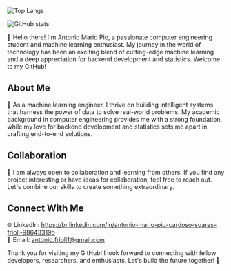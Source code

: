 ![Top Langs](https://github-readme-stats.vercel.app/api/top-langs/?username=antonini877&langs_count=8&hide=jupyter%20notebook)<br>

![GitHub stats](https://github-readme-stats.vercel.app/api?username=antonini877&show_icons=true&theme=synthwave&custom_title=Antonio%20Frioli's%20GitHub%20stats)<br>

👋 Hello there! I'm Antonio Mario Pio, a passionate computer engineering student and machine learning enthusiast. My journey in the world of technology has been an exciting blend of cutting-edge machine learning and a deep appreciation for backend development and statistics. Welcome to my GitHub!

## About Me
🚀 As a machine learning engineer, I thrive on building intelligent systems that harness the power of data to solve real-world problems. My academic background in computer engineering provides me with a strong foundation, while my love for backend development and statistics sets me apart in crafting end-to-end solutions.

## Collaboration
🤝 I am always open to collaboration and learning from others. If you find any project interesting or have ideas for collaboration, feel free to reach out. Let's combine our skills to create something extraordinary.

## Connect With Me
🌐 LinkedIn: https://br.linkedin.com/in/antonio-mario-pio-cardoso-soares-frioli-98643319b </br>
📧 Email: antonio.frioli1@gmail.com

Thank you for visiting my GitHub! I look forward to connecting with fellow developers, researchers, and enthusiasts. Let's build the future together! 🚀






